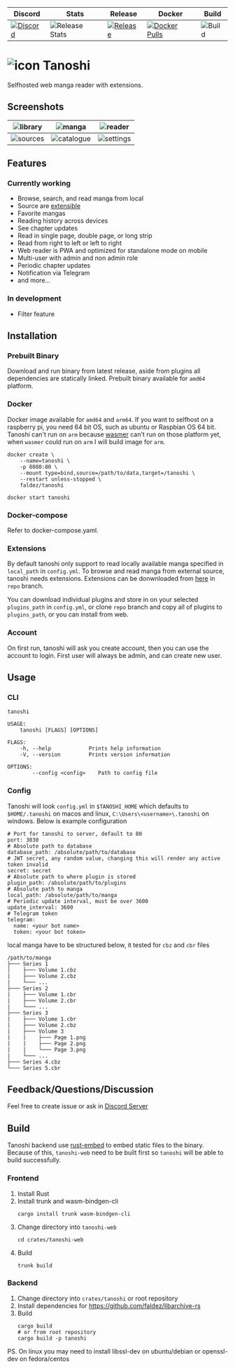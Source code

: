 | Discord                                                                                                                                   | Stats                                                                          | Release                                                                                                                 | Docker                                                                                                                         | Build                                                                 |
| ----------------------------------------------------------------------------------------------------------------------------------------- | ------------------------------------------------------------------------------ | ----------------------------------------------------------------------------------------------------------------------- | ------------------------------------------------------------------------------------------------------------------------------ | --------------------------------------------------------------------- |
| [![Discord](https://img.shields.io/discord/872093374281285682?color=7289DA&logo=discord&logoColor=FFFFFF)](https://discord.gg/wPSEftdDqB) | ![Release Stats](https://img.shields.io/github/downloads/faldez/tanoshi/total) | [![Release](https://img.shields.io/github/v/release/faldez/tanoshi)](https://github.com/faldez/tanoshi/releases/latest) | [![Docker Pulls](https://img.shields.io/docker/pulls/faldez/tanoshi)](https://hub.docker.com/repository/docker/faldez/tanoshi) | ![Build](https://github.com/faldez/tanoshi/workflows/Build/badge.svg) |

# ![icon](crates/tanoshi-web/static/icons/tanoshi.png) Tanoshi
Selfhosted web manga reader with extensions.

## Screenshots
| ![library](.github/screenshots/library.png) | ![manga](.github/screenshots/manga.png)         | ![reader](.github/screenshots/reader.png)     |
| ------------------------------------------- | ----------------------------------------------- | --------------------------------------------- |
| ![sources](.github/screenshots/sources.png) | ![catalogue](.github/screenshots/catalogue.png) | ![settings](.github/screenshots/settings.png) |

## Features
### Currently working
- Browse, search, and read manga from local
- Source are [extensible](https://github.com/fadhlika/tanoshi-extensions)
- Favorite mangas
- Reading history across devices
- See chapter updates
- Read in single page, double page, or long strip
- Read from right to left or left to right
- Web reader is PWA and optimized for standalone mode on mobile
- Multi-user with admin and non admin role
- Periodic chapter updates
- Notification via Telegram
- and more...

### In development
- Filter feature

## Installation
### Prebuilt Binary
Download and run binary from latest release, aside from plugins all dependencies are statically linked. Prebuilt binary available for `amd64` platform.

### Docker
Docker image available for `amd64` and `arm64`. If you want to selfhost on a raspberry pi, you need 64 bit OS, such as ubuntu or Raspbian OS 64 bit. Tanoshi can't run on `arm` because [wasmer](https://github.com/wasmerio/wasmer) can't run on those platform yet, when `wasmer` could run on `arm` I will build image for `arm`.

```
docker create \
    --name=tanoshi \
    -p 8080:80 \
    --mount type=bind,source=/path/to/data,target=/tanoshi \
    --restart unless-stopped \
    faldez/tanoshi
```

```
docker start tanoshi
```

### Docker-compose

Refer to docker-compose.yaml.

### Extensions
By default tanoshi only support to read locally available manga specified in `local_path` in `config.yml`. To browse and read manga from external source, tanoshi needs extensions. Extensions can be donwnloaded from [here](https://github.com/fadhlika/tanoshi-extensions) in `repo` branch. 

You can download individual plugins and store in on your selected `plugins_path` in `config.yml`, or clone `repo` branch and copy all of plugins to `plugins_path`, or you can install from web.

### Account
On first run, tanoshi will ask you create account, then you can use the account to login. First user will always be admin, and can create new user.

## Usage
### CLI
```
tanoshi 

USAGE:
    tanoshi [FLAGS] [OPTIONS]

FLAGS:
    -h, --help            Prints help information
    -V, --version         Prints version information

OPTIONS:
        --config <config>    Path to config file
```

### Config
Tanoshi will look `config.yml` in `$TANOSHI_HOME` which defaults to `$HOME/.tanoshi` on macos and linux, `C:\Users\<username>\.tanoshi` on windows. Below is example configuration
```
# Port for tanoshi to server, default to 80
port: 3030
# Absolute path to database
database_path: /absolute/path/to/database
# JWT secret, any random value, changing this will render any active token invalid
secret: secret
# Absolute path to where plugin is stored
plugin_path: /absolute/path/to/plugins
# Absolute path to manga
local_path: /absolute/path/to/manga
# Periodic update interval, must be over 3600
update_interval: 3600
# Telegram token
telegram:
  name: <your bot name>
  token: <your bot token>
```

local manga have to be structured below, it tested for `cbz` and `cbr` files
```
/path/to/manga
├─── Series 1
│    ├─── Volume 1.cbz
|    ├─── Volume 2.cbz
|    └─── ...
├─── Series 2
|    ├─── Volume 1.cbr
|    ├─── Volume 2.cbr
|    └─── ...
├─── Series 3
|    ├─── Volume 1.cbr
|    ├─── Volume 2.cbz
|    ├─── Volume 3
|    |    ├─── Page 1.png
|    |    ├─── Page 2.png
|    |    └─── Page 3.png
|    └─── ...
├─── Series 4.cbz
└─── Series 5.cbr
```

## Feedback/Questions/Discussion
Feel free to create issue or ask in [Discord Server](https://discord.gg/wPSEftdDqB)


## Build
Tanoshi backend use [rust-embed](https://github.com/pyros2097/rust-embed) to embed static files to the binary. Because of this, `tanoshi-web` need to be built first so `tanoshi` will be able to build successfully.

### Frontend
1. Install Rust
2. Install trunk and wasm-bindgen-cli
   ```
   cargo install trunk wasm-bindgen-cli
   ```
3. Change directory into `tanoshi-web`
    ```
    cd crates/tanoshi-web 
    ```
3. Build
    ```
    trunk build
    ```

### Backend
1. Change directory into `crates/tanoshi` or root repository
2. Install dependencies for https://github.com/faldez/libarchive-rs
3. Build
    ```
    cargo build
    # or from root repository
    cargo build -p tanoshi
    ```

PS. On linux you may need to install libssl-dev on ubuntu/debian or openssl-dev on fedora/centos
